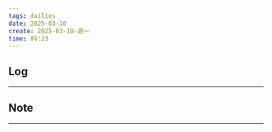 ```yaml
---
tags: dailies  
date: 2025-03-10
create: 2025-03-10-週一
time: 09:23
---
```

## Log
---


## Note
---

